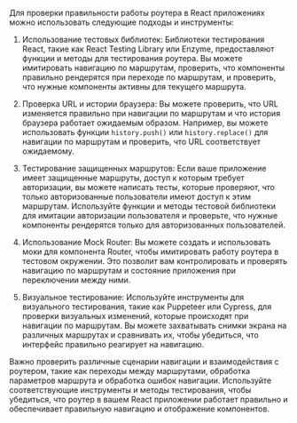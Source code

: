 Для проверки правильности работы роутера в React приложениях можно использовать следующие подходы и инструменты:

1. Использование тестовых библиотек: Библиотеки тестирования React, такие как React Testing Library или Enzyme, предоставляют функции и методы для тестирования роутера. Вы можете имитировать навигацию по маршрутам, проверить, что компоненты правильно рендерятся при переходе по маршрутам, и проверить, что нужные компоненты активны для текущего маршрута.

2. Проверка URL и истории браузера: Вы можете проверить, что URL изменяется правильно при навигации по маршрутам и что история браузера работает ожидаемым образом. Например, вы можете использовать функции `history.push()` или `history.replace()` для навигации по маршрутам и проверить, что URL соответствует ожидаемому.

3. Тестирование защищенных маршрутов: Если ваше приложение имеет защищенные маршруты, доступ к которым требует авторизации, вы можете написать тесты, которые проверяют, что только авторизованные пользователи имеют доступ к этим маршрутам. Используйте функции и методы тестовой библиотеки для имитации авторизации пользователя и проверьте, что нужные компоненты рендерятся только для авторизованных пользователей.

4. Использование Mock Router: Вы можете создать и использовать моки для компонента Router, чтобы имитировать работу роутера в тестовом окружении. Это позволит вам контролировать и проверять навигацию по маршрутам и состояние приложения при переключении между ними.

5. Визуальное тестирование: Используйте инструменты для визуального тестирования, такие как Puppeteer или Cypress, для проверки визуальных изменений, которые происходят при навигации по маршрутам. Вы можете захватывать снимки экрана на различных маршрутах и сравнивать их, чтобы убедиться, что интерфейс правильно реагирует на навигацию.

Важно проверить различные сценарии навигации и взаимодействия с роутером, такие как переходы между маршрутами, обработка параметров маршрута и обработка ошибок навигации. Используйте соответствующие инструменты и методы тестирования, чтобы убедиться, что роутер в вашем React приложении работает правильно и обеспечивает правильную навигацию и отображение компонентов.